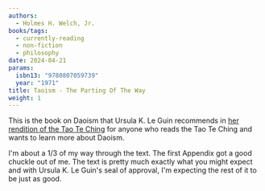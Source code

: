 ```yaml
---
authors:
  - Holmes H. Welch, Jr.
books/tags:
  - currently-reading
  - non-fiction
  - philosophy
date: 2024-04-21
params:
  isbn13: "9780807059739"
  year: "1971"
title: Taoism - The Parting Of The Way
weight: 1
---
```


This is the book on Daoism that Ursula K. Le Guin recommends in [her rendition of the Tao Te Ching](/books/2024-04-09) for anyone who reads the Tao Te Ching and wants to learn more about Daoism.

I'm about a 1/3 of my way through the text. The first Appendix got a good chuckle out of me. The text is pretty much exactly what you might expect and with Ursula K. Le Guin's seal of approval, I'm expecting the rest of it to be just as good.

<!--more-->
